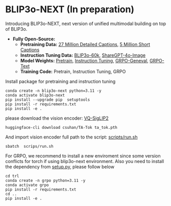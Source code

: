 # BLIP3o-NEXT (In preparation)

Introducing BLIP3o-NEXT, next version of unified multimodal building on top of BLIP3o. 


- **Fully Open-Source:**
  - **Pretraining Data:** [27 Million Detailed Captions](https://huggingface.co/datasets/BLIP3o/BLIP3o-Pretrain-Long-Caption), [5 Million Short Captions](https://huggingface.co/datasets/BLIP3o/BLIP3o-Pretrain-Short-Caption)
  - **Instruction Tuning Data:** [BLIP3o-60k](https://huggingface.co/datasets/BLIP3o/BLIP3o-60k), [ShareGPT-4o-Image](https://huggingface.co/datasets/FreedomIntelligence/ShareGPT-4o-Image)
  - **Model Weights:** [Pretrain](https://huggingface.co/BLIP3o/BLIP3o-NEXT-Pretrain), [Instruction Tuning](https://huggingface.co/BLIP3o/BLIP3o-NEXT-SFT), [GRPO-Geneval](https://huggingface.co/BLIP3o/BLIP3o-NEXT-GRPO-Geneval), [GRPO-Text]()
  - **Training Code:** Pretrain, Instruction Tuning, GRPO



Install package for pretraining and instruction tuning
```Shell
conda create -n blip3o-next python=3.11 -y
conda activate blip3o-next
pip install --upgrade pip  setuptools
pip install -r requirements.txt
pip install -e .
```

please download the vision encoder: [VQ-SigLIP2](https://huggingface.co/csuhan/TA-Tok/blob/main/ta_tok.pth)
```Shell
huggingface-cli download csuhan/TA-Tok ta_tok.pth 
```
And import vision encoder full path to the script: [scripts/run.sh](https://github.com/JiuhaiChen/BLIP3o/blob/BLIP3o-NEXT/scripts/run.sh#L13)
```Shell
sbatch  scrips/run.sh
```


For GRPO, we recommend to install a new enviroment since some version conflicts for torch if using blip3o-next environment. Also you need to install the dependency from  [setup.py](https://github.com/JiuhaiChen/BLIP3o/blob/BLIP3o-NEXT/setup.py), please follow below


```Shell
cd trl
conda create -n grpo python=3.11 -y
conda activate grpo
pip install -r requirements.txt
cd ..
pip install -e .
```

